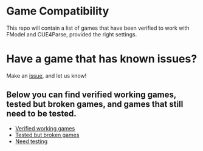 # Game Compatibility
This repo will contain a list of games that have been verified to work with FModel and CUE4Parse, provided the right settings.

# Have a game that has known issues?
Make an [issue](https://github.com/FModel/Game-Compatibility/issues/new/choose), and let us know!

## Below you can find verified working games, tested but broken games, and games that still need to be tested.
- [Verified working games](https://github.com/FModel/Game-Compatibility/blob/master/VERIFIED_WORKING.md)
- [Tested but broken games](https://github.com/FModel/Game-Compatibility/blob/master/TESTED_BUT_BROKEN.md)
- [Need testing](https://github.com/FModel/Game-Compatibility/blob/master/NEED_TESTING.md)
